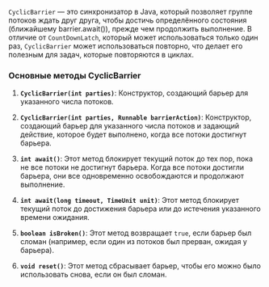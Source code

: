 `CyclicBarrier` — это синхронизатор в Java, который позволяет группе потоков ждать друг друга, чтобы достичь определённого состояния (ближайшему barrier.await()), прежде чем продолжить выполнение. В отличие от `CountDownLatch`, который может использоваться только один раз, `CyclicBarrier` может использоваться повторно, что делает его полезным для задач, которые повторяются в циклах.

### Основные методы CyclicBarrier

1. **`CyclicBarrier(int parties)`**: Конструктор, создающий барьер для указанного числа потоков.
    
2. **`CyclicBarrier(int parties, Runnable barrierAction)`**: Конструктор, создающий барьер для указанного числа потоков и задающий действие, которое будет выполнено, когда все потоки достигнут барьера.
    
3. **`int await()`**: Этот метод блокирует текущий поток до тех пор, пока не все потоки не достигнут барьера. Когда все потоки достигли барьера, они все одновременно освобождаются и продолжают выполнение.
    
4. **`int await(long timeout, TimeUnit unit)`**: Этот метод блокирует текущий поток до достижения барьера или до истечения указанного времени ожидания.
    
5. **`boolean isBroken()`**: Этот метод возвращает `true`, если барьер был сломан (например, если один из потоков был прерван, ожидая у барьера).
    
6. **`void reset()`**: Этот метод сбрасывает барьер, чтобы его можно было использовать снова, если он был сломан.

